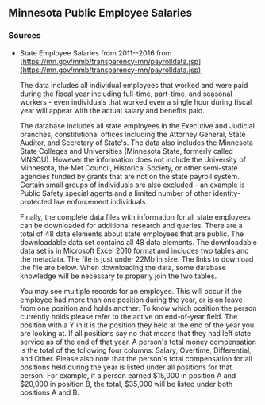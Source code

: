 ## Minnesota Public Employee Salaries

### Sources

* State Employee Salaries from 2011--2016 from [https://mn.gov/mmb/transparency-mn/payrolldata.jsp](https://mn.gov/mmb/transparency-mn/payrolldata.jsp) 

    The data includes all individual employees that worked and were paid during the fiscal year including full-time, part-time, and seasonal workers - even individuals that worked even a single hour during fiscal year will appear with the actual salary and benefits paid. 

    The database includes all state employees in the Executive and Judicial branches, constitutional offices including the Attorney General, State Auditor, and Secretary of State's. The data also includes the Minnesota State Colleges and Universities (Minnesota State, formerly called MNSCU). However the information does not include the University of Minnesota, the Met Council, Historical Society, or other semi-state agencies funded by grants that are not on the state payroll system. Certain small groups of individuals are also excluded - an example is Public Safety special agents and a limited number of other identity-protected law enforcement individuals. 

    Finally, the complete data files with information for all state employees can be downloaded for additional research and queries. There are a total of 48 data elements about state employees that are public. The downloadable data set contains all 48 data elements. The downloadable data set is in Microsoft Excel 2010 format and includes two tables and the metadata. The file is just under 22Mb in size. The links to download the file are below. When downloading the data, some database knowledge will be necessary to properly join the two tables.

    You may see multiple records for an employee. This will occur if the employee had more than one position during the year, or is on leave from one position and holds another. To know which position the person currently holds please refer to the active on end-of-year field. The position with a Y in it is the position they held at the end of the year you are looking at. If all positions say no that means that they had left state service as of the end of that year. A person's total money compensation is the total of the following four columns: Salary, Overtime, Differential, and Other. Please also note that the person's total compensation for all positions held during the year is listed under all positions for that person. For example, if a person earned $15,000 in position A and $20,000 in position B, the total, $35,000 will be listed under both positions A and B.

